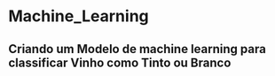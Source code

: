 # Machine_Learning
## Criando um Modelo de machine learning para classificar Vinho como Tinto ou Branco
